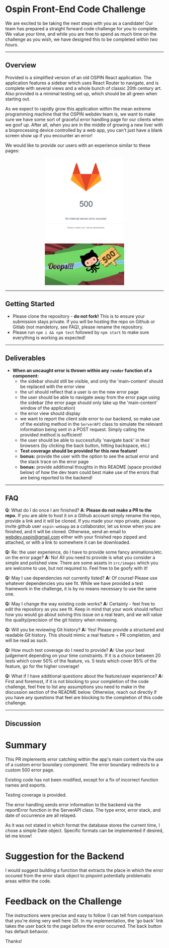 # Ospin Front-End Code Challenge

We are excited to be taking the next steps with you as a candidate! Our team has prepared a straight forward code challenge for you to complete. We value your time, and while you are free to spend as much time on the challenge as you wish, we have designed this to be completed _within two hours_.

---

## Overview

Provided is a simplified version of an old OSPIN React application. The application features a sidebar which uses React Router to navigate, and is complete with several views and a whole bunch of classic 20th century art. Also provided is a minimal testing set up, which should be all green when starting out.

As we expect to rapidly grow this application within the mean extreme programming machine that the OSPIN webdev team is, we want to make sure we have some sort of graceful error handling page for our clients when we goof up. After all, when you are in the middle of growing a new liver with a bioprocessing device controlled by a web app, you can't just have a blank screen show up if you encounter an error!

We would like to provide our users with an experience similar to these pages:

<div align="center">
  <img src="gitlab_500.png" style="width: 50%">
</div>

<div align="center" style="margin-top: 10px">
  <img src="github_500.jpeg" style="width: 50%">
</div>

---

## Getting Started

- Please clone the repository - **do not fork!** This is to ensure your submission stays private. If you will be hosting the repo on Github or Gitlab (not mandetory, see FAQ), please rename the repository.
- Please run `npm i && npm test` followed by `npm start` to make sure everything is working as expected!

---

## Deliverables

- **When an uncaught error is thrown within any `render` function of a component:**
  - the sidebar should still be visible, and only the 'main-content' should be replaced with the error view
  - the url should reflect that a user is on the new error page
  - the user should be able to navigate away from the error page using the sidebar (the error page should only take up the 'main-content' window of the application)
  - the error view should display
  - we want to report the client side error to our backend, so make use of the existing method in the `ServerAPI` class to simulate the relevant information being sent in a POST request. Simply calling the provided method is sufficient!
  - the user should be able to successfully 'navigate back' in their browsers (by clicking the back button, hitting backspace, etc.)
  - **Test coverage should be provided for this new feature!**
  - **bonus:** provide the user with the option to see the actual error and the stack trace on the error page
  - **bonus:** provide additional thoughts in this README (space provided below) of how the dev team could best make use of the errors that are being reported to the backend!

---

## FAQ

**Q**: What do I do once I am finished?
**A**: **Please do not make a PR to the repo.** If you are able to host it on a Github account simply rename the repo, provide a link and it will be cloned. If you made your repo private, please invite github user `ospin-webapp` as a collaborator, let us know when you are finished, and it will be cloned. Otherwise, send an email to webdev.ospin@gmail.com either with your finished repo zipped and attached, or with a link to somewhere it can be downloaded.

**Q:** Re: the user experience, do I have to provide some fancy animations/etc. on the error page?
**A:** No! All you need to provide is what you consider a simple and polished view. There are some assets in `src/images` which you are welcome to use, but not required to. Feel free to be goofy with it!

**Q:** May I use dependencies not currently listed?
**A:** Of course! Please use whatever dependencies you see fit. While we have provided a test framework in the challenge, it is by no means necessary to use the same one.

**Q:** May I change the way existing code works?
**A:** Certainly - feel free to edit the repository as you see fit. Keep in mind that your work should reflect how you would go about solving this issue on a real team, and we will value the quality/precision of the git history when reviewing.

**Q:** Will you be reviewing Git history?
**A:** Yes! Please provide a structured and readable Git history. This should mimic a real feature + PR completion, and will be read as such.

**Q:** How much test coverage do I need to provide?
**A:** Use your best judgement depending on your time constraints. If it is a choice between 20 tests which cover 50% of the feature, vs. 5 tests which cover 95% of the feature, go for the higher coverage!

**Q:** What if I have additional questions about the feature/user experience?
**A:** First and foremost, if it is not blocking to your completion of the code challenge, feel free to list any assumptions you need to make in the discussion section of the README below. Otherwise, reach out directly if you have any questions that feel are blocking to the completion of this code challenge.

---

## Discussion

# Summary

This PR implements error catching within the app's main content via the use of a custom error boundary component. The error boundary redirects to a custom 500 error page.

Existing code has not been modified, except for a fix of incorrect function names and exports.

Testing coverage is provided.

The error handling sends error information to the backend via the reportError function in the ServerAPI class. The type error, error stack, and date of occurrence are all relayed.

As it was not stated in which format the database stores the current time, I chose a simple Date object. Specific formats can be implemented if desired, let me know!

# Suggestion for the Backend

I would suggest building a function that extracts the place in which the error occured from the error stack object to pinpoint potentially problematic areas within the code.

# Feedback on the Challenge

The instructions were precise and easy to follow (I can tell from comparison that you're doing very well here :D).
In my implementation, the 'go back' link takes the user back to the page before the error occurred. The back button has default behavior.

Thanks!
